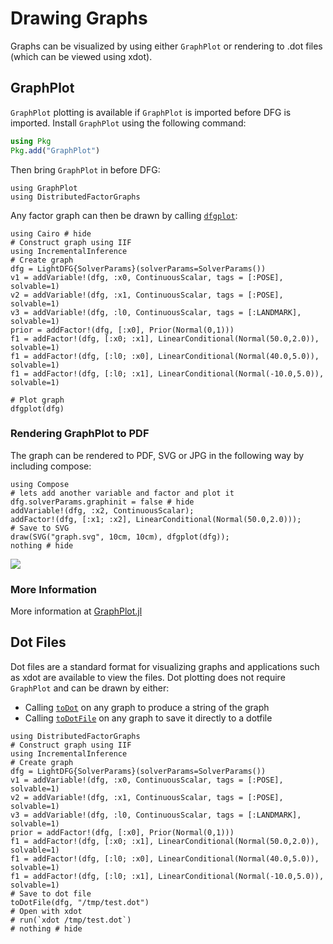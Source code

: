 # Drawing Graphs

Graphs can be visualized by using either `GraphPlot` or rendering to .dot files (which can be viewed using xdot).

## GraphPlot  

`GraphPlot` plotting is available if `GraphPlot` is imported before DFG is imported. Install `GraphPlot` using the following command:

```julia
using Pkg
Pkg.add("GraphPlot")
```

Then bring `GraphPlot` in before DFG:

```@example plots; continued = true
using GraphPlot
using DistributedFactorGraphs
```

Any factor graph can then be drawn by calling [`dfgplot`](@ref):

```@example plots
using Cairo # hide
# Construct graph using IIF
using IncrementalInference
# Create graph
dfg = LightDFG{SolverParams}(solverParams=SolverParams())
v1 = addVariable!(dfg, :x0, ContinuousScalar, tags = [:POSE], solvable=1)
v2 = addVariable!(dfg, :x1, ContinuousScalar, tags = [:POSE], solvable=1)
v3 = addVariable!(dfg, :l0, ContinuousScalar, tags = [:LANDMARK], solvable=1)
prior = addFactor!(dfg, [:x0], Prior(Normal(0,1)))
f1 = addFactor!(dfg, [:x0; :x1], LinearConditional(Normal(50.0,2.0)), solvable=1)
f1 = addFactor!(dfg, [:l0; :x0], LinearConditional(Normal(40.0,5.0)), solvable=1)
f1 = addFactor!(dfg, [:l0; :x1], LinearConditional(Normal(-10.0,5.0)), solvable=1)

# Plot graph
dfgplot(dfg)
```

### Rendering GraphPlot to PDF

The graph can be rendered to PDF, SVG or JPG in the following way by including compose:

```@example plots
using Compose
# lets add another variable and factor and plot it
dfg.solverParams.graphinit = false # hide
addVariable!(dfg, :x2, ContinuousScalar);
addFactor!(dfg, [:x1; :x2], LinearConditional(Normal(50.0,2.0)));
# Save to SVG
draw(SVG("graph.svg", 10cm, 10cm), dfgplot(dfg));
nothing # hide
```
![](graph.svg)


### More Information

More information at [GraphPlot.jl](https://github.com/JuliaGraphs/GraphPlot.jl)

## Dot Files

Dot files are a standard format for visualizing graphs and applications such as
xdot are available to view the files. Dot plotting does not require `GraphPlot`
and can be drawn by either:
- Calling [`toDot`](@ref) on any graph to produce a string of the graph
- Calling [`toDotFile`](@ref) on any graph to save it directly to a dotfile

```@example
using DistributedFactorGraphs
# Construct graph using IIF
using IncrementalInference
# Create graph
dfg = LightDFG{SolverParams}(solverParams=SolverParams())
v1 = addVariable!(dfg, :x0, ContinuousScalar, tags = [:POSE], solvable=1)
v2 = addVariable!(dfg, :x1, ContinuousScalar, tags = [:POSE], solvable=1)
v3 = addVariable!(dfg, :l0, ContinuousScalar, tags = [:LANDMARK], solvable=1)
prior = addFactor!(dfg, [:x0], Prior(Normal(0,1)))
f1 = addFactor!(dfg, [:x0; :x1], LinearConditional(Normal(50.0,2.0)), solvable=1)
f1 = addFactor!(dfg, [:l0; :x0], LinearConditional(Normal(40.0,5.0)), solvable=1)
f1 = addFactor!(dfg, [:l0; :x1], LinearConditional(Normal(-10.0,5.0)), solvable=1)
# Save to dot file
toDotFile(dfg, "/tmp/test.dot")
# Open with xdot
# run(`xdot /tmp/test.dot`)
# nothing # hide
```
